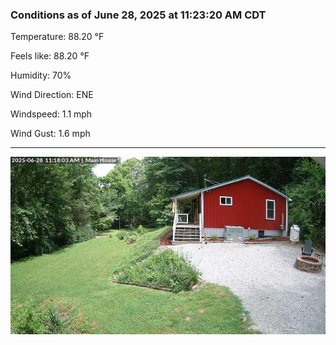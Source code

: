 ### Conditions as of June 28, 2025 at 11:23:20 AM CDT 

Temperature: 88.20 &deg;F

Feels like: 88.20 &deg;F

Humidity: 70%

Wind Direction: ENE

Windspeed: 1.1 mph

Wind Gust: 1.6 mph

---

<img src="./images/latest.jpeg"/>

